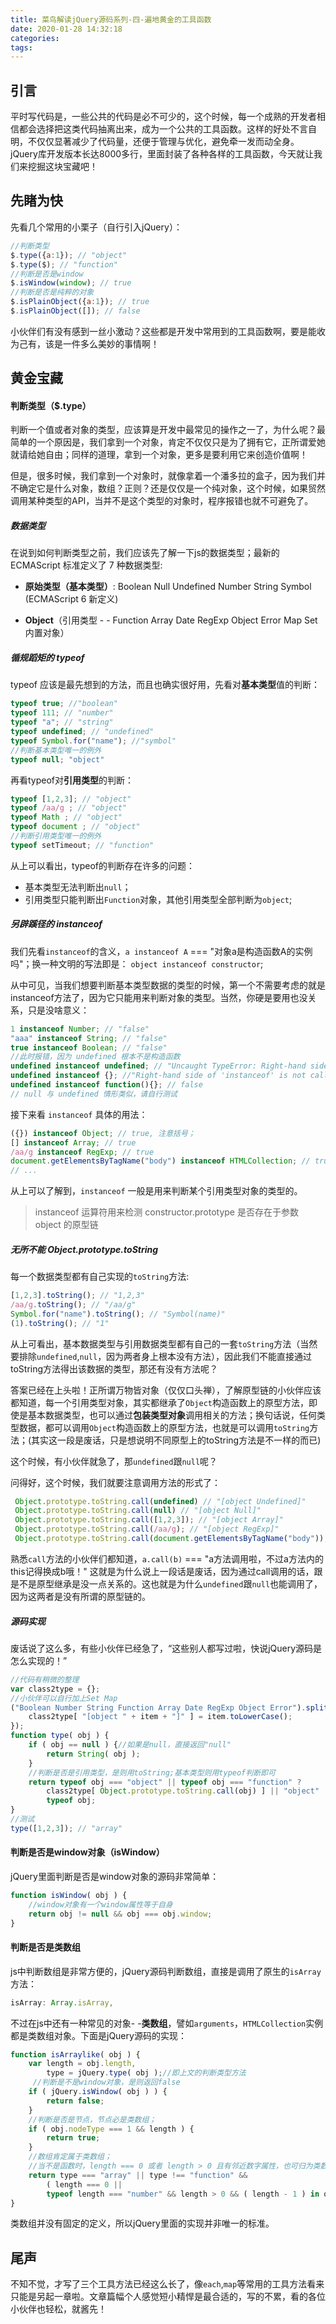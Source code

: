 ```yaml
---
title: 菜鸟解读jQuery源码系列-四-遍地黄金的工具函数
date: 2020-01-28 14:32:18
categories:
tags:
---
```

## 引言 ##
平时写代码是，一些公共的代码是必不可少的，这个时候，每一个成熟的开发者相信都会选择把这类代码抽离出来，成为一个公共的工具函数。这样的好处不言自明，不仅仅显著减少了代码量，还便于管理与优化，避免牵一发而动全身。jQuery库开发版本长达8000多行，里面封装了各种各样的工具函数，今天就让我们来挖掘这块宝藏吧！

## 先睹为快 ##
先看几个常用的小栗子（自行引入jQuery）：
```js
//判断类型
$.type({a:1}); // "object"
$.type($); // "function"
//判断是否是window
$.isWindow(window); // true
//判断是否是纯粹的对象
$.isPlainObject({a:1}); // true
$.isPlainObject([]); // false
```

小伙伴们有没有感到一丝小激动？这些都是开发中常用到的工具函数啊，要是能收为己有，该是一件多么美妙的事情啊！

## 黄金宝藏 ##

#### 判断类型（$.type）

判断一个值或者对象的类型，应该算是开发中最常见的操作之一了，为什么呢？最简单的一个原因是，我们拿到一个对象，肯定不仅仅只是为了拥有它，正所谓爱她就请给她自由；同样的道理，拿到一个对象，更多是要利用它来创造价值啊！

但是，很多时候，我们拿到一个对象时，就像拿着一个潘多拉的盒子，因为我们并不确定它是什么对象，数组？正则？还是仅仅是一个纯对象，这个时候，如果贸然调用某种类型的API，当并不是这个类型的对象时，程序报错也就不可避免了。

##### 数据类型
在说到如何判断类型之前，我们应该先了解一下js的数据类型；最新的 ECMAScript 标准定义了 7 种数据类型:

- **原始类型（基本类型）**:
    Boolean
    Null
    Undefined
    Number
    String
    Symbol (ECMAScript 6 新定义)

- **Object**（引用类型 - - Function Array Date RegExp Object Error Map Set 内置对象）


##### 循规蹈矩的 typeof

typeof 应该是最先想到的方法，而且也确实很好用，先看对**基本类型**值的判断：
```js
typeof true; //"boolean"
typeof 111; // "number"
typeof "a"; // "string"
typeof undefined; // "undefined"
typeof Symbol.for("name"); //"symbol"
//判断基本类型唯一的例外
typeof null; "object"
```
再看typeof对**引用类型**的判断：
```js
typeof [1,2,3]; // "object"
typeof /aa/g ; // "object"
typeof Math ; // "object"
typeof document ; // "object"
//判断引用类型唯一的例外
typeof setTimeout; // "function"
```
从上可以看出，typeof的判断存在许多的问题：

 - 基本类型无法判断出`null`；
 - 引用类型只能判断出`Function`对象，其他引用类型全部判断为`object`;


##### 另辟蹊径的 instanceof
我们先看`instanceof`的含义，`a instanceof A` === "对象a是构造函数A的实例吗"；换一种文明的写法即是： `object instanceof constructor`;

从中可见，当我们想要判断基本类型数据的类型的时候，第一个不需要考虑的就是instanceof方法了，因为它只能用来判断对象的类型。当然，你硬是要用也没关系，只是没啥意义：
```js
1 instanceof Number; // "false"
"aaa" instanceof String; // "false"
true instanceof Boolean; // "false"
//此时报错，因为 undefined 根本不是构造函数
undefined instanceof undefined; // "Uncaught TypeError: Right-hand side of 'instanceof' is not an object"
undefined instanceof {}; //"Right-hand side of 'instanceof' is not callable"
undefined instanceof function(){}; // false
// null 与 undefined 情形类似，请自行测试
```
接下来看 `instanceof` 具体的用法：
```js
({}) instanceof Object; // true, 注意括号；
[] instanceof Array; // true
/aa/g instanceof RegExp; // true
document.getElementsByTagName("body") instanceof HTMLCollection; // true
// ...
```
从上可以了解到，`instanceof` 一般是用来判断某个引用类型对象的类型的。

> instanceof 运算符用来检测 constructor.prototype 是否存在于参数 object 的原型链


##### 无所不能 Object.prototype.toString
每一个数据类型都有自己实现的`toString`方法:
```js
[1,2,3].toString(); // "1,2,3"
/aa/g.toString(); // "/aa/g"
Symbol.for("name").toString(); // "Symbol(name)"
(1).toString(); // "1"
```
从上可看出，基本数据类型与引用数据类型都有自己的一套`toString`方法（当然要排除`undefined`,`null`，因为两者身上根本没有方法），因此我们不能直接通过toString方法得出该数据的类型，那还有没有方法呢？

答案已经在上头啦！正所谓万物皆对象（仅仅口头禅），了解原型链的小伙伴应该都知道，每一个引用类型对象，其实都继承了`Object`构造函数上的原型方法，即使是基本数据类型，也可以通过**包装类型对象**调用相关的方法；换句话说，任何类型数据，都可以调用`Object`构造函数上的原型方法，也就是可以调用`toString`方法；(其实这一段是废话，只是想说明不同原型上的toString方法是不一样的而已)

这个时候，有小伙伴就急了，那`undefined`跟`null`呢？

问得好，这个时候，我们就要注意调用方法的形式了：

```js
 Object.prototype.toString.call(undefined) // "[object Undefined]"
 Object.prototype.toString.call(null) // "[object Null]"
 Object.prototype.toString.call([1,2,3]); // "[object Array]"
 Object.prototype.toString.call(/aa/g); // "[object RegExp]"
 Object.prototype.toString.call(document.getElementsByTagName("body")); // "[object HTMLCollection]"
```
熟悉`call`方法的小伙伴们都知道，`a.call(b)` === "a方法调用啦，不过a方法内的this记得换成b哦！" 这就是为什么说上一段话是废话，因为通过call调用的话，跟是不是原型继承是没一点关系的。这也就是为什么`undefined`跟`null`也能调用了，因为这两者是没有所谓的原型链的。


##### 源码实现
废话说了这么多，有些小伙伴已经急了，“这些别人都写过啦，快说jQuery源码是怎么实现的！”
```js
//代码有稍微的整理
var class2type = {};
//小伙伴可以自行加上Set Map
("Boolean Number String Function Array Date RegExp Object Error").split(" ").forEach(function(item) {
	class2type[ "[object " + item + "]" ] = item.toLowerCase();
});
function type( obj ) {
    if ( obj == null ) {//如果是null，直接返回"null"
        return String( obj );
    }
    //判断是否是引用类型，是则用toString;基本类型则用typeof判断即可
    return typeof obj === "object" || typeof obj === "function" ?
        class2type[ Object.prototype.toString.call(obj) ] || "object" :
        typeof obj;
}
//测试
type([1,2,3]); // "array"
```


#### 判断是否是window对象（isWindow）
jQuery里面判断是否是window对象的源码非常简单：
```js
function isWindow( obj ) {
	//window对象有一个window属性等于自身
    return obj != null && obj === obj.window;
}
```

#### 判断是否是类数组
js中判断数组是非常方便的，jQuery源码判断数组，直接是调用了原生的`isArray`方法：
```js
isArray: Array.isArray,
```
不过在js中还有一种常见的对象- -**类数组**，譬如`arguments`，`HTMLCollection`实例都是类数组对象。下面是jQuery源码的实现：
```js
function isArraylike( obj ) {
	var length = obj.length,
		type = jQuery.type( obj );//即上文的判断类型方法
     //判断是不是window对象，是则返回false
	if ( jQuery.isWindow( obj ) ) {
		return false;
	}
    //判断是否是节点，节点必是类数组；
	if ( obj.nodeType === 1 && length ) {
		return true;
	}
	//数组肯定属于类数组；
    //当不是函数时，length === 0 或者 length > 0 且有邻近数字属性，也可归为类数组
	return type === "array" || type !== "function" &&
		( length === 0 ||
		typeof length === "number" && length > 0 && ( length - 1 ) in obj );
}
```
类数组并没有固定的定义，所以jQuery里面的实现并非唯一的标准。


## 尾声 ##
不知不觉，才写了三个工具方法已经这么长了，像`each`,`map`等常用的工具方法看来只能是另起一章啦。文章篇幅个人感觉短小精悍是最合适的，写的不累，看的各位小伙伴也轻松，就酱先！

